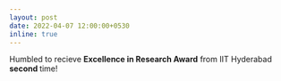 ```yaml
---
layout: post
date: 2022-04-07 12:00:00+0530
inline: true
---
```


Humbled to recieve <strong>Excellence in Research Award</strong>  from IIT Hyderabad <strong>second </strong> time!
